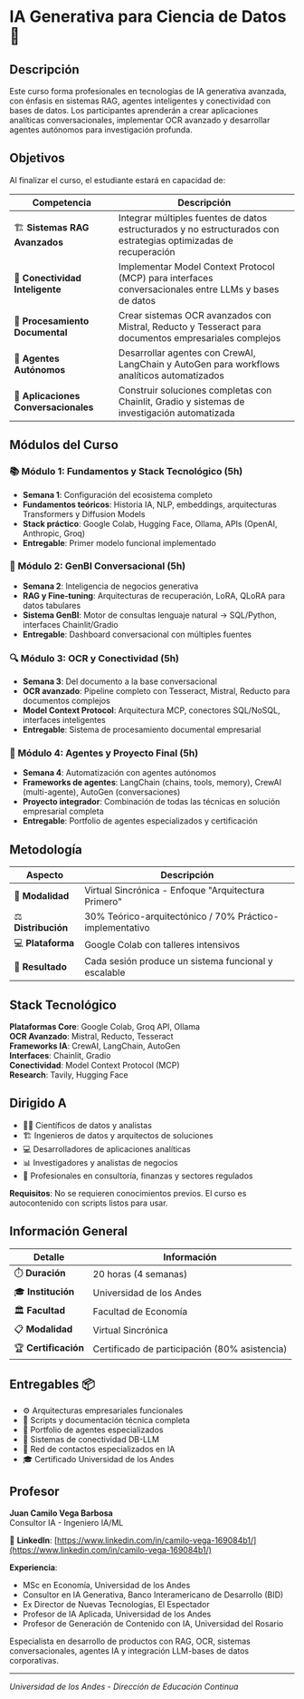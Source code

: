 # IA Generativa para Ciencia de Datos 🚀

## Descripción

Este curso forma profesionales en tecnologías de IA generativa avanzada, con énfasis en sistemas RAG, agentes inteligentes y conectividad con bases de datos. Los participantes aprenderán a crear aplicaciones analíticas conversacionales, implementar OCR avanzado y desarrollar agentes autónomos para investigación profunda.

## Objetivos

Al finalizar el curso, el estudiante estará en capacidad de:

| Competencia | Descripción |
|-------------|-------------|
| 🏗️ **Sistemas RAG Avanzados** | Integrar múltiples fuentes de datos estructurados y no estructurados con estrategias optimizadas de recuperación |
| 🔗 **Conectividad Inteligente** | Implementar Model Context Protocol (MCP) para interfaces conversacionales entre LLMs y bases de datos |
| 📄 **Procesamiento Documental** | Crear sistemas OCR avanzados con Mistral, Reducto y Tesseract para documentos empresariales complejos |
| 🤖 **Agentes Autónomos** | Desarrollar agentes con CrewAI, LangChain y AutoGen para workflows analíticos automatizados |
| 💬 **Aplicaciones Conversacionales** | Construir soluciones completas con Chainlit, Gradio y sistemas de investigación automatizada |

## Módulos del Curso

### 📚 Módulo 1: Fundamentos y Stack Tecnológico (5h)
- **Semana 1**: Configuración del ecosistema completo
- **Fundamentos teóricos**: Historia IA, NLP, embeddings, arquitecturas Transformers y Diffusion Models
- **Stack práctico**: Google Colab, Hugging Face, Ollama, APIs (OpenAI, Anthropic, Groq)
- **Entregable**: Primer modelo funcional implementado

### 🧠 Módulo 2: GenBI Conversacional (5h)
- **Semana 2**: Inteligencia de negocios generativa
- **RAG y Fine-tuning**: Arquitecturas de recuperación, LoRA, QLoRA para datos tabulares
- **Sistema GenBI**: Motor de consultas lenguaje natural → SQL/Python, interfaces Chainlit/Gradio
- **Entregable**: Dashboard conversacional con múltiples fuentes

### 🔍 Módulo 3: OCR y Conectividad (5h)
- **Semana 3**: Del documento a la base conversacional
- **OCR avanzado**: Pipeline completo con Tesseract, Mistral, Reducto para documentos complejos
- **Model Context Protocol**: Arquitectura MCP, conectores SQL/NoSQL, interfaces inteligentes
- **Entregable**: Sistema de procesamiento documental empresarial

### 🚁 Módulo 4: Agentes y Proyecto Final (5h)
- **Semana 4**: Automatización con agentes autónomos
- **Frameworks de agentes**: LangChain (chains, tools, memory), CrewAI (multi-agente), AutoGen (conversaciones)
- **Proyecto integrador**: Combinación de todas las técnicas en solución empresarial completa
- **Entregable**: Portfolio de agentes especializados y certificación

## Metodología

| Aspecto | Descripción |
|---------|-------------|
| 🎯 **Modalidad** | Virtual Sincrónica - Enfoque "Arquitectura Primero" |
| ⚖️ **Distribución** | 30% Teórico-arquitectónico / 70% Práctico-implementativo |
| 💻 **Plataforma** | Google Colab con talleres intensivos |
| 🎯 **Resultado** | Cada sesión produce un sistema funcional y escalable |

## Stack Tecnológico

**Plataformas Core**: Google Colab, Groq API, Ollama  
**OCR Avanzado**: Mistral, Reducto, Tesseract  
**Frameworks IA**: CrewAI, LangChain, AutoGen  
**Interfaces**: Chainlit, Gradio  
**Conectividad**: Model Context Protocol (MCP)  
**Research**: Tavily, Hugging Face

## Dirigido A

- 👨‍💻 Científicos de datos y analistas
- 🏗️ Ingenieros de datos y arquitectos de soluciones  
- 💻 Desarrolladores de aplicaciones analíticas
- 📊 Investigadores y analistas de negocios
- 🏢 Profesionales en consultoría, finanzas y sectores regulados

**Requisitos**: No se requieren conocimientos previos. El curso es autocontenido con scripts listos para usar.

## Información General

| Detalle | Información |
|---------|-------------|
| ⏱️ **Duración** | 20 horas (4 semanas) |
| 🎓 **Institución** | Universidad de los Andes |
| 🏛️ **Facultad** | Facultad de Economía |
| 📋 **Modalidad** | Virtual Sincrónica |
| 🏆 **Certificación** | Certificado de participación (80% asistencia) |

## Entregables 📦

- ⚙️ Arquitecturas empresariales funcionales
- 📝 Scripts y documentación técnica completa
- 🤖 Portfolio de agentes especializados
- 🔗 Sistemas de conectividad DB-LLM
- 🤝 Red de contactos especializados en IA
- 🎓 Certificado Universidad de los Andes

## Profesor

**Juan Camilo Vega Barbosa**  
Consultor IA - Ingeniero IA/ML

📧 **LinkedIn**: [https://www.linkedin.com/in/camilo-vega-169084b1/](https://www.linkedin.com/in/camilo-vega-169084b1/)

**Experiencia**:
- MSc en Economía, Universidad de los Andes
- Consultor en IA Generativa, Banco Interamericano de Desarrollo (BID)
- Ex Director de Nuevas Tecnologías, El Espectador
- Profesor de IA Aplicada, Universidad de los Andes
- Profesor de Generación de Contenido con IA, Universidad del Rosario

Especialista en desarrollo de productos con RAG, OCR, sistemas conversacionales, agentes IA y integración LLM-bases de datos corporativas.

---

*Universidad de los Andes - Dirección de Educación Continua*
